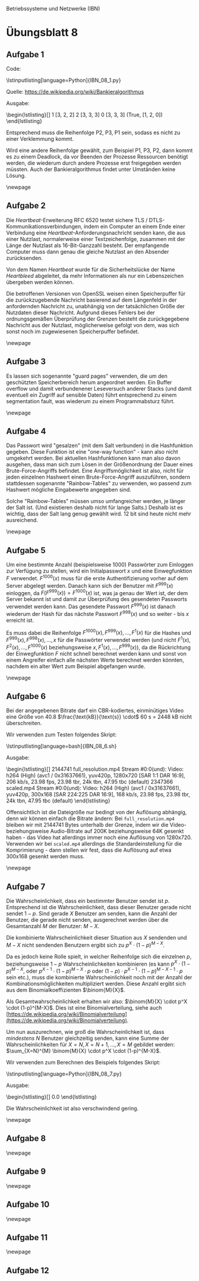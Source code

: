Betriebssysteme und Netzwerke (IBN)

# Übungsblatt 8

## Aufgabe 1

Code:

\lstinputlisting[language=Python]{IBN_08_1.py}

Quelle: https://de.wikipedia.org/wiki/Bankieralgorithmus

Ausgabe:

\begin{lstlisting}[]
1 [3, 2, 2]
2 [3, 3, 3]
0 [3, 3, 3]
(True, [1, 2, 0])
\end{lstlisting}

Entsprechend muss die Reihenfolge P2, P3, P1 sein, sodass es nicht zu einer Verklemmung kommt.

Wird eine andere Reihenfolge gewählt, zum Beispiel P1, P3, P2, dann kommt es zu einem Deadlock, da vor Beenden der Prozesse Ressourcen benötigt werden, die wiederum durch andere Prozesse erst freigegeben werden müssten. Auch der Bankieralgorithmus findet unter Umständen keine Lösung.

\newpage

## Aufgabe 2

Die *Heartbeat*-Erweiterung RFC 6520 testet sichere TLS / DTLS-Kommunikationsverbindungen, indem ein Computer an einem Ende einer Verbindung eine *Heartbeat*-Anforderungsnachricht senden kann, die aus einer Nutzlast, normalerweise einer Textzeichenfolge, zusammen mit der Länge der Nutzlast als 16-Bit-Ganzzahl besteht. Der empfangende Computer muss dann genau die gleiche Nutzlast an den Absender zurücksenden.

Von dem Namen *Heartbeat* wurde für die Sicherheitslücke der Name *Heartbleed* abgeleitet, da mehr Informationen als nur ein Lebenszeichen übergeben werden können.

Die betroffenen Versionen von OpenSSL weisen einen Speicherpuffer für die zurückzugebende Nachricht basierend auf dem Längenfeld in der anfordernden Nachricht zu, unabhängig von der tatsächlichen Größe der Nutzdaten dieser Nachricht. Aufgrund dieses Fehlers bei der ordnungsgemäßen Überprüfung der Grenzen besteht die zurückgegebene Nachricht aus der Nutzlast, möglicherweise gefolgt von dem, was sich sonst noch im zugewiesenen Speicherpuffer befindet.

\newpage

## Aufgabe 3

Es lassen sich sogenannte "guard pages" verwenden, die um den geschützten Speicherbereich herum angeordnet werden. Ein Buffer overflow und damit verbundenener Leseversuch anderer Stacks (und damit eventuell ein Zugriff auf sensible Daten) führt entsprechend zu einem segmentation fault, was wiederum zu einem Programmabsturz führt.

\newpage

## Aufgabe 4

Das Passwort wird "gesalzen" (mit dem Salt verbunden) in die Hashfunktion gegeben. Diese Funktion ist eine "one-way function" - kann also nicht umgekehrt werden. Bei aktuellen Hashfunktionen kann man also davon ausgehen, dass man sich zum Lösen in der Größenordnung der Dauer eines Brute-Force-Angriffs befindet. Eine Angriffsmöglichkeit ist also, nicht für jeden einzelnen Hashwert einen Brute-Force-Angriff auszuführen, sondern stattdessen sogenannte "Rainbow-Tables" zu verwenden, wo passend zum Hashwert mögliche Eingabewerte angegeben sind.

Solche "Rainbow-Tables" müssen umso umfangreicher werden, je länger der Salt ist. (Und existieren deshalb nicht für lange Salts.) Deshalb ist es wichtig, dass der Salt lang genug gewählt wird. 12 bit sind heute nicht mehr ausreichend.

\newpage

## Aufgabe 5

Um eine bestimmte Anzahl (beispielsweise 1000) Passwörter zum Einloggen zur Verfügung zu stellen, wird ein Initialpasswort $x$ und eine Einwegfunktion $F$ verwendet. $F^{1000}(x)$ muss für die erste Authentifizierung vorher auf dem Server abgelegt werden. Danach kann sich der Benutzer mit $F^{999}(x)$ einloggen, da $F(F^{999}(x)) = F^{1000}(x)$ ist, was ja genau der Wert ist, der dem Server bekannt ist und damit zur Überprüfung des gesendeten Passworts verwendet werden kann. Das gesendete Passwort $F^{999}(x)$ ist danach wiederum der Hash für das nächste Passwort $F^{998}(x)$ und so weiter - bis $x$ erreicht ist.

Es muss dabei die Reihenfolge $F^{1000}(x), F^{999}(x), ..., F^{1}(x)$ für die Hashes und $F^{999}(x), F^{998}(x), ..., x$ für die Passwörter verwendet werden (und nicht $F^{1}(x), F^{2}(x), ..., F^{1000}(x)$ beziehungsweise $x, F^{1}(x), ..., F^{999}(x)$), da die Rückrichtung der Einwegfunktion $F$ nicht schnell berechnet werden kann und sonst von einem Angreifer einfach alle nächsten Werte berechnet werden könnten, nachdem ein alter Wert zum Beispiel abgefangen wurde.

\newpage

## Aufgabe 6

Bei der angegebenen Bitrate darf ein CBR-kodiertes, einminütiges Video eine Größe von 40.8 $\frac{\text{kB}}{\text{s}} \cdot$ 60 s = 2448 kB nicht überschreiten.

Wir verwenden zum Testen folgendes Skript:

\lstinputlisting[language=bash]{IBN_08_6.sh}

Ausgabe:

\begin{lstlisting}[]
2144741 full_resolution.mp4
    Stream #0:0(und): Video: h264 (High) (avc1 / 0x31637661), yuv420p, 1280x720 [SAR 1:1 DAR 16:9], 206 kb/s, 23.98 fps, 23.98 tbr, 24k tbn, 47.95 tbc (default)
2347366 scaled.mp4
    Stream #0:0(und): Video: h264 (High) (avc1 / 0x31637661), yuv420p, 300x168 [SAR 224:225 DAR 16:9], 168 kb/s, 23.98 fps, 23.98 tbr, 24k tbn, 47.95 tbc (default)
\end{lstlisting}

Offensichtlich ist die Dateigröße nur bedingt von der Auflösung abhängig, denn wir können einfach die Bitrate ändern: Bei `full_resolution.mp4` bleiben wir mit 2144741 Bytes unterhalb der Grenze, indem wir die Video- beziehungsweise Audio-Bitrate auf 200K beziehungsweise 64K gesenkt haben - das Video hat allerdings immer noch eine Auflösung von 1280x720. Verwenden wir bei `scaled.mp4` allerdings die Standardeinstellung für die Komprimierung - dann stellen wir fest, dass die Auflösung auf etwa 300x168 gesenkt werden muss.

\newpage

## Aufgabe 7

Die Wahrscheinlichkeit, dass ein bestimmter Benutzer sendet ist $p$. Entsprechend
ist die Wahrscheinlichkeit, dass dieser Benutzer gerade nicht sendet $1-p$. Sind
gerade $X$ Benutzer am senden, kann die Anzahl der Benutzer, die gerade nicht senden,
ausgerechnet werden über die Gesamtanzahl $M$ der Benutzer: $M-X$.

Die kombinierte
Wahrscheinlichkeit dieser Situation aus $X$ sendenden und $M-X$ nicht sendenden
Benutzern ergibt sich zu $p^X \cdot (1-p)^{M-X}$.

Da es jedoch keine Rolle spielt,
in welcher Reihenfolge sich die einzelnen $p$, beziehungsweise $1-p$
Wahrscheinlichkeiten kombinieren (es kann $p^X \cdot (1-p)^{M-X}$, oder
$p^{X-1} \cdot (1-p)^{M-X} \cdot p$ oder $(1-p) \cdot p^{X-1} \cdot (1-p)^{M-X-1} \cdot p$
sein etc.), muss die kombinierte Wahrscheinlichkeit noch mit der Anzahl der Kombinationsmöglichkeiten
multipliziert werden. Diese Anzahl ergibt sich aus dem Binomialkoeffizienten $\binom{M}{X}$.

Als Gesamtwahrscheinlichkeit erhalten wir also: $\binom{M}{X} \cdot p^X \cdot (1-p)^{M-X}$.
Dies ist eine Binomialverteilung, siehe auch [https://de.wikipedia.org/wiki/Binomialverteilung](https://de.wikipedia.org/wiki/Binomialverteilung).

Um nun auszurechnen, wie groß die Wahrscheinlichkeit ist, dass *mindestens* $N$
Benutzer gleichzeitig senden, kann eine Summe der Wahrscheinlichkeiten für
$X=N, X=N+1, ..., X=M$ gebildet werden: $\sum_{X=N}^{M} \binom{M}{X} \cdot p^X \cdot (1-p)^{M-X}$.

Wir verwenden zum Berechnen des Beispiels folgendes Skript:

\lstinputlisting[language=Python]{IBN_08_7.py}

Ausgabe:

\begin{lstlisting}[]
0.0
\end{lstlisting}

Die Wahrscheinlichkeit ist also verschwindend gering.

\newpage

## Aufgabe 8

\newpage

## Aufgabe 9

\newpage

## Aufgabe 10

\newpage

## Aufgabe 11

\newpage

## Aufgabe 12
